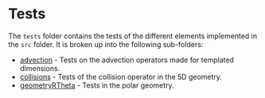 # Tests

The `tests` folder contains the tests of the different elements implemented in the `src` folder. 
It is broken up into the following sub-folders:

 - [advection](./advection/README.md) - Tests on the advection operators made for templated dimensions. 
 - [collisions](./geometry5D/collisions/README.md) - Tests of the collision operator in the 5D geometry.
 - [geometryRTheta](./geometryRTheta/README.md) - Tests in the polar geometry.

